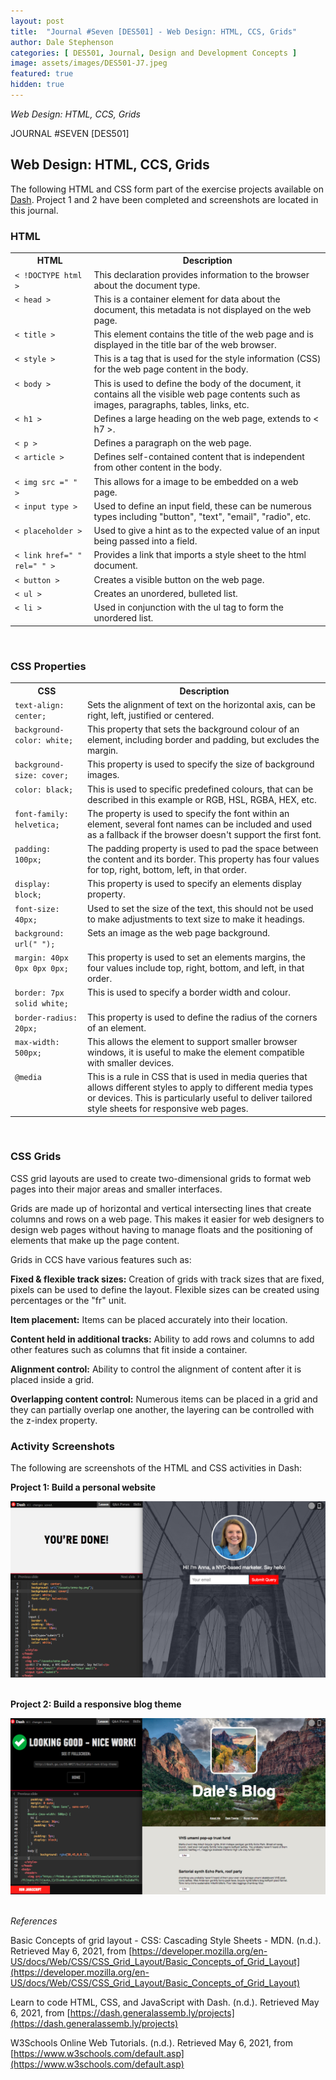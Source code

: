 ```yaml
---
layout: post
title:  "Journal #Seven [DES501] - Web Design: HTML, CCS, Grids" 
author: Dale Stephenson
categories: [ DES501, Journal, Design and Development Concepts ]
image: assets/images/DES501-J7.jpeg
featured: true
hidden: true
---
```

<i>Web Design: HTML, CCS, Grids</i>

JOURNAL #SEVEN [DES501]

<h2>Web Design: HTML, CCS, Grids</h2>
 
The following HTML and CSS form part of the exercise projects available on [Dash](https://dash.generalassemb.ly/projects). Project 1 and 2 have been completed and screenshots are located in this journal.
 
<h3>HTML</h3>
 
<table style="width:100%">
  <tr>
    <th>HTML</th>
    <th>Description</th>
  </tr>
  <tr valign="top">
    <td><code>< !DOCTYPE html ></code></td>
    <td>This declaration provides information to the browser about the document type.</td>
  </tr>
  <tr valign="top">
    <td><code>< head ></code></td>
    <td>This is a container element for data about the document, this metadata is not displayed on the web page.</td>
  </tr>
  <tr valign="top">
    <td><code>< title ></code></td>
    <td>This element contains the title of the web page and is displayed in the title bar of the web browser.</td>
  </tr>
  <tr valign="top">
    <td><code>< style ></code></td>
    <td>This is a tag that is used for the style information (CSS) for the web page content in the body.</td>
  </tr>
  <tr valign="top">
    <td><code>< body ></code></td>
    <td>This is used to define the body of the document, it contains all the visible web page contents such as images, paragraphs, tables, links, etc.</td>
  </tr>
  <tr valign="top">
    <td><code>< h1 ></code></td>
    <td>Defines a large heading on the web page, extends to < h7 >.</td>
  </tr>
  <tr valign="top">
    <td><code>< p ></code></td>
    <td>Defines a paragraph on the web page. </td>
  </tr>
  <tr valign="top">
    <td><code>< article ></code></td>
    <td>Defines self-contained content that is independent from other content in the body.</td>
  </tr>
  <tr valign="top">
    <td><code>< img src =" " ></code></td>
    <td>This allows for a image to be embedded on a web page.</td>
  </tr>
  <tr valign="top">
    <td><code>< input type ></code></td>
    <td>Used to define an input field, these can be numerous types including "button", "text", "email", "radio", etc.</td>
  </tr>
  <tr valign="top">
    <td><code>< placeholder ></code></td>
    <td>Used to give a hint as to the expected value of an input being passed into a field.</td>
  </tr>
  <tr valign="top">
    <td><code>< link href=" " rel=" " ></code></td>
    <td>Provides a link that imports a style sheet to the html document.</td>
  </tr>
  <tr valign="top">
    <td><code>< button ></code></td>
    <td>Creates a visible button on the web page. </td>
  </tr>
  <tr valign="top">
    <td><code>< ul ></code></td>
    <td>Creates an unordered, bulleted list.</td>
  </tr>
  <tr valign="top">
    <td><code>< li ></code></td>
    <td>Used in conjunction with the ul tag to form the unordered list.</td>
  </tr></table>
<br>
 
<h3>CSS Properties</h3>
 
<table style="width:100%">
  <tr valign="top">
    <th>CSS</th>
    <th>Description</th>
  </tr>
  <tr valign="top">
    <td><code>text-align: center;</code></td>
    <td>Sets the alignment of text on the horizontal axis, can be right, left, justified or centered.</td>
  </tr>
  <tr valign="top">
    <td><code>background-color: white;</code></td>
    <td>This property that sets the background colour of an element, including border and padding, but excludes the margin.</td>
  </tr>
  <tr valign="top">
    <td><code>background-size: cover;</code></td>
    <td>This property is used to specify the size of background images.</td>
  </tr>
  <tr valign="top">
    <td><code>color: black;</code></td>
    <td>This is used to specific predefined colours, that can be described in this example or RGB, HSL, RGBA, HEX, etc.</td>
  </tr>
  <tr valign="top">
    <td><code>font-family: helvetica;</code></td>
    <td> The property is used to specify the font within an element, several font names can be included and used as a fallback if the browser doesn't support the first font.</td>
  </tr>
  <tr valign="top">
    <td><code>padding: 100px;</code></td>
    <td>The padding property is used to pad the space between the content and its border. This property has four values for top, right, bottom, left, in that order.</td>
  </tr>
  <tr valign="top">
    <td><code>display: block;</code></td>
    <td>This property is used to specify an elements display property.</td>
  </tr>
  <tr valign="top">
    <td><code>font-size: 40px;</code></td>
    <td>Used to set the size of the text, this should not be used to make adjustments to text size to make it headings.</td>
  </tr>
  <tr valign="top">
    <td><code>background: url(" ");</code></td>
    <td>Sets an image as the web page background.</td>
  </tr>
  <tr valign="top">
    <td><code>margin: 40px 0px 0px 0px;</code></td>
    <td>This property is used to set an elements margins, the four values include top, right, bottom, and left, in that order.</td>
  </tr>
  <tr valign="top">
    <td><code>border: 7px solid white;</code></td>
    <td>This is used to specify a border width and colour.</td>
  </tr>
  <tr valign="top">
    <td><code>border-radius: 20px;</code></td>
    <td>This property is used to define the radius of the corners of an element.</td>
  </tr>
  <tr valign="top">
    <td><code>max-width: 500px;</code></td>
    <td>This allows the element to support smaller browser windows, it is useful to make the element compatible with smaller devices.</td>
  </tr>
  <tr valign="top">
    <td><code>@media</code></td>
    <td>This is a rule in CSS that is used in media queries that allows different styles to apply to different media types or devices. This is particularly useful to deliver tailored style sheets for responsive web pages.</td>
  </tr>
  </table>
  <br>
 
<h3>CSS Grids</h3>
 
CSS grid layouts are used to create two-dimensional grids to format web pages into their major areas and smaller interfaces.
 
Grids are made up of horizontal and vertical intersecting lines that create columns and rows on a web page. This makes it easier for web designers to design web pages without having to manage floats and the positioning of elements that make up the page content.
 
Grids in CCS have various features such as:
 
<b>Fixed & flexible track sizes:</b> Creation of grids with track sizes that are fixed, pixels can be used to define the layout. Flexible sizes can be created using percentages or the "fr" unit.
 
<b>Item placement:</b> Items can be placed accurately into their location.
 
<b>Content held in additional tracks:</b> Ability to add rows and columns to add other features such as columns that fit inside a container.
 
<b>Alignment control:</b> Ability to control the alignment of content after it is placed inside a grid.
 
<b>Overlapping content control:</b> Numerous items can be placed in a grid and they can partially overlap one another, the layering can be controlled with the z-index property.<br>
 
<h3>Activity Screenshots</h3>
 
The following are screenshots of the HTML and CSS activities in Dash:<br>
 
<b>Project 1: Build a personal website</b><br>

<center><img src="/assets/images/DES501_PRJ1.png" alt="HTML and CSS Dash project 1"></center><br>
 
<b>Project 2: Build a responsive blog theme</b><br>

<center><img src="/assets/images/DES501_PRJ2.png" alt="HTML and CSS Dash project 2"></center><br>
 
<i>References</i><br>
 
Basic Concepts of grid layout - CSS: Cascading Style Sheets - MDN. (n.d.). Retrieved May 6, 2021, from [https://developer.mozilla.org/en-US/docs/Web/CSS/CSS_Grid_Layout/Basic_Concepts_of_Grid_Layout](https://developer.mozilla.org/en-US/docs/Web/CSS/CSS_Grid_Layout/Basic_Concepts_of_Grid_Layout)<br>
 
Learn to code HTML, CSS, and JavaScript with Dash. (n.d.). Retrieved May 6, 2021, from [https://dash.generalassemb.ly/projects](https://dash.generalassemb.ly/projects)<br>
 
W3Schools Online Web Tutorials. (n.d.). Retrieved May 6, 2021, from [https://www.w3schools.com/default.asp](https://www.w3schools.com/default.asp)
